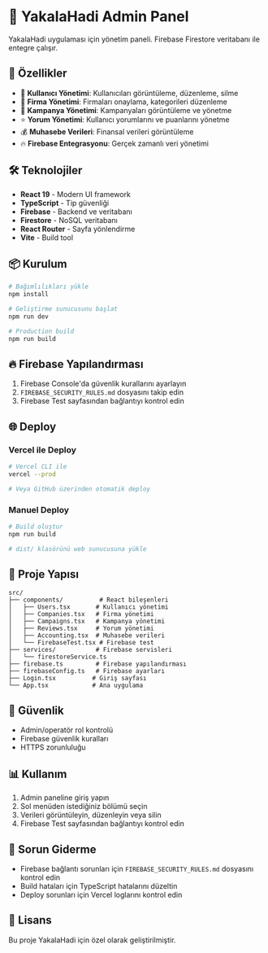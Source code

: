 # 🎯 YakalaHadi Admin Panel

YakalaHadi uygulaması için yönetim paneli. Firebase Firestore veritabanı ile entegre çalışır.

## 🚀 Özellikler

- 👥 **Kullanıcı Yönetimi**: Kullanıcıları görüntüleme, düzenleme, silme
- 🏢 **Firma Yönetimi**: Firmaları onaylama, kategorileri düzenleme
- 🎯 **Kampanya Yönetimi**: Kampanyaları görüntüleme ve yönetme
- ⭐ **Yorum Yönetimi**: Kullanıcı yorumlarını ve puanlarını yönetme
- 💰 **Muhasebe Verileri**: Finansal verileri görüntüleme
- 🔥 **Firebase Entegrasyonu**: Gerçek zamanlı veri yönetimi

## 🛠️ Teknolojiler

- **React 19** - Modern UI framework
- **TypeScript** - Tip güvenliği
- **Firebase** - Backend ve veritabanı
- **Firestore** - NoSQL veritabanı
- **React Router** - Sayfa yönlendirme
- **Vite** - Build tool

## 📦 Kurulum

```bash
# Bağımlılıkları yükle
npm install

# Geliştirme sunucusunu başlat
npm run dev

# Production build
npm run build
```

## 🔥 Firebase Yapılandırması

1. Firebase Console'da güvenlik kurallarını ayarlayın
2. `FIREBASE_SECURITY_RULES.md` dosyasını takip edin
3. Firebase Test sayfasından bağlantıyı kontrol edin

## 🌐 Deploy

### Vercel ile Deploy

```bash
# Vercel CLI ile
vercel --prod

# Veya GitHub üzerinden otomatik deploy
```

### Manuel Deploy

```bash
# Build oluştur
npm run build

# dist/ klasörünü web sunucusuna yükle
```

## 📁 Proje Yapısı

```
src/
├── components/          # React bileşenleri
│   ├── Users.tsx       # Kullanıcı yönetimi
│   ├── Companies.tsx   # Firma yönetimi
│   ├── Campaigns.tsx   # Kampanya yönetimi
│   ├── Reviews.tsx     # Yorum yönetimi
│   ├── Accounting.tsx  # Muhasebe verileri
│   └── FirebaseTest.tsx # Firebase test
├── services/           # Firebase servisleri
│   └── firestoreService.ts
├── firebase.ts         # Firebase yapılandırması
├── firebaseConfig.ts   # Firebase ayarları
├── Login.tsx          # Giriş sayfası
└── App.tsx            # Ana uygulama
```

## 🔐 Güvenlik

- Admin/operatör rol kontrolü
- Firebase güvenlik kuralları
- HTTPS zorunluluğu

## 📊 Kullanım

1. Admin paneline giriş yapın
2. Sol menüden istediğiniz bölümü seçin
3. Verileri görüntüleyin, düzenleyin veya silin
4. Firebase Test sayfasından bağlantıyı kontrol edin

## 🐛 Sorun Giderme

- Firebase bağlantı sorunları için `FIREBASE_SECURITY_RULES.md` dosyasını kontrol edin
- Build hataları için TypeScript hatalarını düzeltin
- Deploy sorunları için Vercel loglarını kontrol edin

## 📝 Lisans

Bu proje YakalaHadi için özel olarak geliştirilmiştir. 